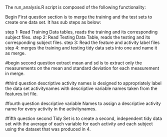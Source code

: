 The run_analysis.R script is composed of the following functionality:

Begin First question section is to merge the training and the test sets to create one data set. It has sub steps as below:

step  1: Read Training Data tables, reads the training and its corresponding subject files.
step  2: Read Testing Data Table, reads the testing and its corresponding subject files.
step  3: Read the feature and activity label files
step  4: merges the training and testing tidy data sets into one and name it as merge.

#begin second question extract mean and sd is to extract only the measurements on the mean and standard deviation for each measurement in merge.


#third question descriptive activity names is designed to appropriately label the data set activitynames with descriptive variable names taken from the features.txt file.

#fourth question descriptive variable Names to assign a descriptive activity name for every activity in the activitynames.


#fifth question second Tidy Set is to create a second, independent tidy data set with the average of each variable for each activity and each subject using the dataset that was produced in 4.